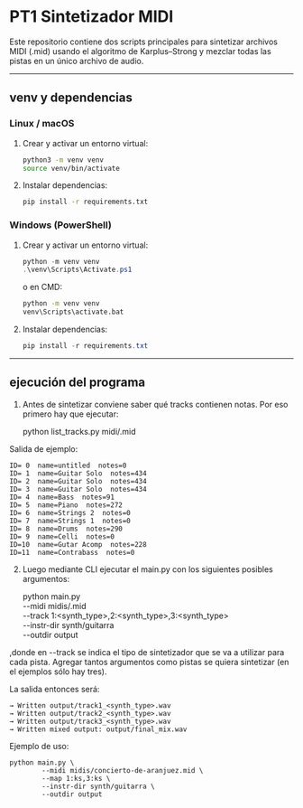 # PT1 Sintetizador MIDI

Este repositorio contiene dos scripts principales para sintetizar archivos MIDI (.mid) usando el algoritmo de Karplus–Strong y mezclar todas las pistas en un único archivo de audio.

---

## venv y dependencias

### Linux / macOS

1. Crear y activar un entorno virtual:

    ```bash
    python3 -m venv venv
    source venv/bin/activate
    ```

2. Instalar dependencias:

    ```bash
    pip install -r requirements.txt
    ```

### Windows (PowerShell)

1. Crear y activar un entorno virtual:

    ```powershell
    python -m venv venv
    .\venv\Scripts\Activate.ps1
    ```

   o en CMD:

    ```cmd
    python -m venv venv
    venv\Scripts\activate.bat
    ```

2. Instalar dependencias:

    ```powershell
    pip install -r requirements.txt
    ```

---

## ejecución del programa

1. Antes de sintetizar conviene saber qué tracks contienen notas. 
Por eso primero hay que ejecutar:

    python list_tracks.py midi/<name-of-midi>.mid 

Salida de ejemplo:

    ID= 0  name=untitled  notes=0
    ID= 1  name=Guitar Solo  notes=434
    ID= 2  name=Guitar Solo  notes=434
    ID= 3  name=Guitar Solo  notes=434
    ID= 4  name=Bass  notes=91
    ID= 5  name=Piano  notes=272
    ID= 6  name=Strings 2  notes=0
    ID= 7  name=Strings 1  notes=0
    ID= 8  name=Drums  notes=290
    ID= 9  name=Celli  notes=0
    ID=10  name=Gutar Acomp  notes=228
    ID=11  name=Contrabass  notes=0

2. Luego mediante CLI ejecutar el main.py con los siguientes posibles argumentos:

    python main.py \
            --midi midis/<name-of-midi>.mid \
            --track 1:<synth_type>,2:<synth_type>,3:<synth_type> \
            --instr-dir synth/guitarra \
            --outdir output

,donde en --track se indica el tipo de sintetizador que se va a utilizar para cada pista. Agregar tantos argumentos como pistas se quiera sintetizar (en el ejemplos sólo hay tres).

La salida entonces será:

    → Written output/track1_<synth_type>.wav
    → Written output/track2_<synth_type>.wav
    → Written output/track3_<synth_type>.wav
    → Written mixed output: output/final_mix.wav

Ejemplo de uso:

    python main.py \
            --midi midis/concierto-de-aranjuez.mid \
            --map 1:ks,3:ks \
            --instr-dir synth/guitarra \
            --outdir output